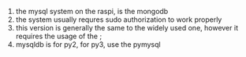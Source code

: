 1. the mysql system on the raspi, is the mongodb
2. the system usually requres sudo authorization to work properly
3. this version is generally the same to the widely used one, however it requires the usage of the ;
4. mysqldb is for py2, for py3, use the pymysql